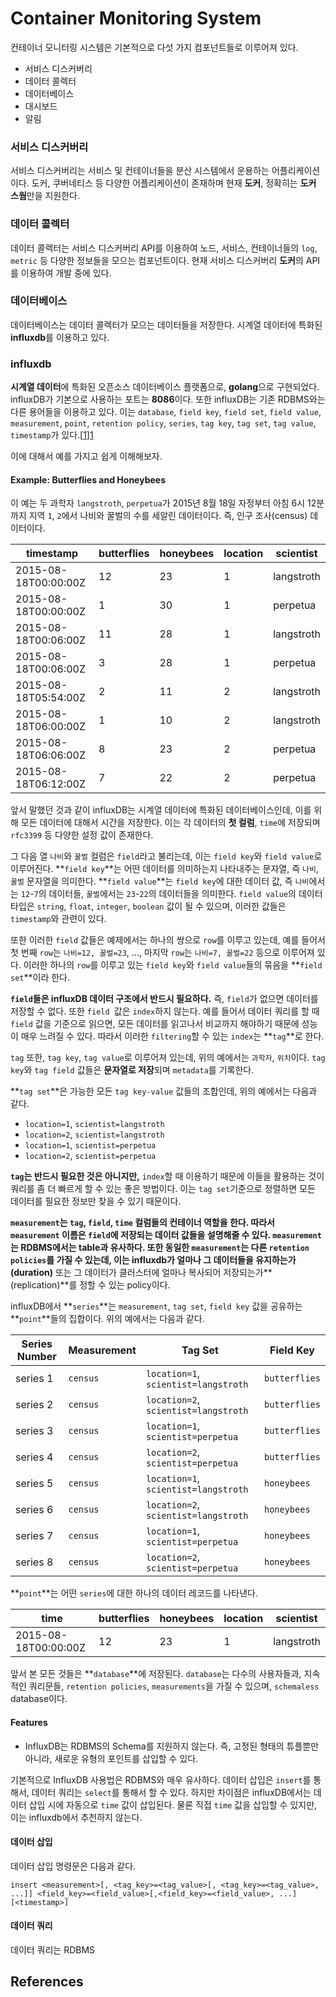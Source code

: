# Container Monitoring System

컨테이너 모니터링 시스템은 기본적으로 다섯 가지 컴포넌트들로 이루어져 있다.

- 서비스 디스커버리
- 데이터 콜렉터
- 데이터베이스
- 대시보드
- 알림

### 서비스 디스커버리

 서비스 디스커버리는 서비스 및 컨테이너들을 분산 시스템에서 운용하는 어플리케이션이다. 도커, 쿠버네티스 등 다양한 어플리케이션이 존재하며 현재 **도커**, 정확히는 **도커 스웜**만을 지원한다.



### 데이터 콜렉터

 데이터 콜렉터는 서비스 디스커버리 API를 이용하여 노드, 서비스, 컨테이너들의 `log`, `metric` 등 다양한 정보들을 모으는 컴포넌트이다. 현재 서비스 디스커버리 **도커**의 API를 이용하여 개발 중에 있다. 



### 데이터베이스

데이터베이스는 데이터 콜렉터가 모으는 데이터들을 저장한다. 시계열 데이터에 특화된 **influxdb**를 이용하고 있다.

### influxdb

**시계열 데이터**에 특화된 오픈소스 데이터베이스 플랫폼으로, **golang**으로 구현되었다. influxDB가 기본으로 사용하는 포트는 **8086**이다. 또한 influxDB는 기존 RDBMS와는 다른 용어들을 이용하고 있다. 이는 `database`, `field key`, `field set`, `field value`, `measurement`, `point`, `retention policy`, `series`, `tag key`, `tag set`, `tag value`, `timestamp`가 있다.[[1]][1]

이에 대해서 예를 가지고 쉽게 이해해보자.

#### Example: Butterflies and Honeybees

이 예는 두 과학자 `langstroth`, `perpetua`가 2015년 8월 18일 자정부터 아침 6시 12분까지 지역 `1`, `2`에서 나비와 꿀벌의 수를 세알린 데이터이다. 즉, 인구 조사(census) 데이터이다.

| timestamp            | butterflies | honeybees | location | scientist  |
| -------------------- | ----------- | --------- | -------- | ---------- |
| 2015-08-18T00:00:00Z | 12          | 23        | 1        | langstroth |
| 2015-08-18T00:00:00Z | 1           | 30        | 1        | perpetua   |
| 2015-08-18T00:06:00Z | 11          | 28        | 1        | langstroth |
| 2015-08-18T00:06:00Z | 3           | 28        | 1        | perpetua   |
| 2015-08-18T05:54:00Z | 2           | 11        | 2        | langstroth |
| 2015-08-18T06:00:00Z | 1           | 10        | 2        | langstroth |
| 2015-08-18T06:06:00Z | 8           | 23        | 2        | perpetua   |
| 2015-08-18T06:12:00Z | 7           | 22        | 2        | perpetua   |

앞서 말했던 것과 같이 influxDB는 시계열 데이터에 특화된 데이터베이스인데, 이를 위해 모든 데이터에 대해서 시간을 저장한다. 이는 각 데이터의 **첫 컬럼**, `time`에 저장되며 `rfc3399` 등 다양한 설정 값이 존재한다.

그 다음 열 `나비`와 `꿀벌` 컬럼은 `field`라고 불리는데, 이는 `field key`와 `field value`로 이루어진다. **`field key`**는 어떤 데이터를 의미하는지 나타내주는 문자열, 즉 `나비`, `꿀벌` 문자열을 의미한다. **`field value`**는 `field key`에 대한 데이터 값, 즉 `나비`에서는 `12`-`7`의 데이터들, `꿀벌`에서는 `23`-`22`의 데이터들을 의미한다. `field value`의 데이터 타입은 `string`, `float`, `integer`, `boolean` 값이 될 수 있으며, 이러한 값들은 `timestamp`와 관련이 있다.

또한 이러한 `field` 값들은 예제에서는 하나의 쌍으로 `row`를 이루고 있는데, 예를 들어서 첫 번째 `row`는 `나비=12, 꿀벌=23`, …, 마지막 `row`는 `나비=7, 꿀벌=22` 등으로 이루어져 있다. 이러한 하나의 `row`를 이루고 있는 `field key`와 `field value`들의 묶음을 **`field set`**이라 한다.

**`field`들은 influxDB 데이터 구조에서 반드시 필요하다.** 즉, `field`가 없으면 데이터를 저장할 수 없다. 또한 `field `값은  `index`하지 않는다. 예를 들어서 데이터 쿼리를 할 때 `field` 값을 기준으로 읽으면, 모든 데이터를 읽고나서 비교까지 해야하기 때문에 성능이 매우 느려질 수 있다. 따라서 이러한 `filtering`할 수 있는 `index`는 **`tag`**로 한다.

`tag` 또한, `tag key`, `tag value`로 이루어져 있는데, 위의 예에서는 `과학자`, `위치`이다. `tag key`와 `tag field` 값들은 **문자열로 저장**되며 `metadata`를 기록한다.

**`tag set`**은 가능한 모든 `tag key-value` 값들의 조합인데, 위의 예에서는 다음과 같다.

- `location=1`, `scientist=langstroth`
- `location=2`, `scientist=langstroth`
- `location=1`, `scientist=perpetua`
- `location=2`, `scientist=perpetua`

**`tag`는 반드시 필요한 것은 아니지만,** `index`할 때 이용하기 때문에 이들을 활용하는 것이 쿼리를 좀 더 빠르게 할 수 있는 좋은 방법이다. 이는 `tag set`기준으로 정렬하면 모든 데이터를 필요한 정보만 찾을 수 있기 때문이다.

**`measurement`**는 `tag`, `field`, `time` 컬럼들의 컨테이너 역할을 한다. 따라서 `measurement` 이름은 `field`에 저장되는 데이터 값들을 설명해줄 수 있다. `measurement`는 **RDBMS**에서는 **table**과 유사하다. 또한 동일한 `measurement`는 다른 `retention policies`를 가질 수 있는데, 이는 influxdb가 얼마나 그 데이터들을 유지하는가**(duration)** 또는 그 데이터가 클러스터에 얼마나 복사되어 저장되는가**(replication)**를 정할 수 있는 policy이다.

influxDB에서 **`series`**는 `measurement`, `tag set`, `field key` 값을 공유하는 **`point`**들의 집합이다. 위의 예에서는 다음과 같다.

| Series Number | Measurement | Tag Set                              | Field Key     |
| ------------- | ----------- | ------------------------------------ | ------------- |
| series 1      | `census`    | `location=1`, `scientist=langstroth` | `butterflies` |
| series 2      | `census`    | `location=2`, `scientist=langstroth` | `butterflies` |
| series 3      | `census`    | `location=1`, `scientist=perpetua`   | `butterflies` |
| series 4      | `census`    | `location=2`, `scientist=perpetua`   | `butterflies` |
| series 5      | `census`    | `location=1`, `scientist=langstroth` | `honeybees`   |
| series 6      | `census`    | `location=2`, `scientist=langstroth` | `honeybees`   |
| series 7      | `census`    | `location=1`, `scientist=perpetua`   | `honeybees`   |
| series 8      | `census`    | `location=2`, `scientist=perpetua`   | `honeybees`   |

**`point`**는 어떤 `series`에 대한 하나의 데이터 레코드를 나타낸다. 

| time                 | butterflies | honeybees | location | scientist  |
| -------------------- | ----------- | --------- | -------- | ---------- |
| 2015-08-18T00:00:00Z | 12          | 23        | 1        | langstroth |

앞서 본 모든 것들은 **`database`**에 저장된다. `database`는 다수의 사용자들과, 지속적인 쿼리문들, `retention policies`, `measurements`을 가질 수 있으며, `schemaless` database이다.

#### Features

- InfluxDB는 RDBMS의 Schema를 지원하지 않는다. 
  즉, 고정된 형태의 튜플뿐만 아니라, 새로운 유형의 포인트를 삽입할 수 있다.





기본적으로 InfluxDB 사용법은 RDBMS와 매우 유사하다. 데이터 삽입은 `insert`를 통해서, 데이터 쿼리는 `select`를 통해서 할 수 있다. 하지만 차이점은 influxDB에서는 데이터 삽입 시에 자동으로 `time` 값이 삽입된다. 물론 직접 `time` 값을 삽입할  수 있지만, 이는 influxdb에서 추천하지 않는다.

#### 데이터 삽입

데이터 삽입 명령문은 다음과 같다.

```
insert <measurement>[, <tag_key>=<tag_value>[, <tag_key>=<tag_value>, ...]] <field_key>=<field_value>[,<field_key>=<field_value>, ...] [<timestamp>]
```

#### 데이터 쿼리

데이터 쿼리는 RDBMS

## References

[1]: https://docs.influxdata.com/influxdb/v1.8/concepts/key_concepts/